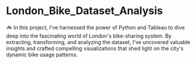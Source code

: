 # London_Bike_Dataset_Analysis
🚲  In this project, I've harnessed the power of Python and Tableau to dive deep into the fascinating world of London's bike-sharing system. By extracting, transforming, and analyzing the dataset, I've uncovered valuable insights and crafted compelling visualizations that shed light on the city's dynamic bike usage patterns.
